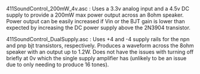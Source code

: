 
411SoundControl_200mW_4v.asc : Uses a 3.3v analog input and a 4.5v DC supply to provide a 200mW max power output across an 8ohm speaker. Power output can be easily increased if Vin or the BJT gain is lower than expected by increasing the DC power supply above the 2N3904 transistor.

411SoundControl_DualSupply.asc : Uses +4 and -4 supply rails for the npn and pnp bjt transistors, respectively. Produces a waveform across the 8ohm speaker with an output up to 1.2W. Does not have the issues with turning off briefly at 0v which the single supply amplifier has (unlikely to be an issue due to only needing to produce 16 tones).
